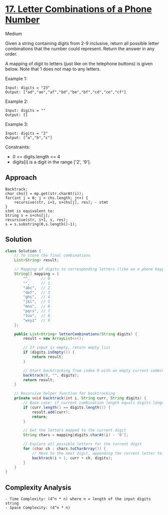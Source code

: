 # [17. Letter Combinations of a Phone Number](https://leetcode.com/problems/letter-combinations-of-a-phone-number/)
Medium


Given a string containing digits from 2-9 inclusive, return all possible letter combinations that the number could represent. Return the answer in any order.

A mapping of digit to letters (just like on the telephone buttons) is given below. Note that 1 does not map to any letters.



 

Example 1:
```
Input: digits = "23"
Output: ["ad","ae","af","bd","be","bf","cd","ce","cf"]
```
Example 2:
```
Input: digits = ""
Output: []
```
Example 3:
```
Input: digits = "2"
Output: ["a","b","c"]
 ```

Constraints:

- 0 <= digits.length <= 4
- digits[i] is a digit in the range ['2', '9'].

## Approach
```
Backtrack:
char chs[] = mp.get(str.charAt(i));
for(int j = 0; j < chs.length; j++) {
    recursive(str, i+1, s+chs[j], res); - stmt
}
stmt is equivalent to:
String s = s+chs[j];
recursive(str, i+1, s, res);
s = s.substring(0,s.length()-1);
```

## Solution
```java
class Solution {
    // To store the final combinations
    List<String> result;

    // Mapping of digits to corresponding letters (like on a phone keypad)
    String[] mapping = {
        "",     // 0
        "",     // 1
        "abc",  // 2
        "def",  // 3
        "ghi",  // 4
        "jkl",  // 5
        "mno",  // 6
        "pqrs", // 7
        "tuv",  // 8
        "wxyz"  // 9
    };

    public List<String> letterCombinations(String digits) {
        result = new ArrayList<>();

        // If input is empty, return empty list
        if (digits.isEmpty()) {
            return result;
        }

        // Start backtracking from index 0 with an empty current combination
        backtrack(0, "", digits);
        return result;
    }

    // Recursive helper function for backtracking
    private void backtrack(int i, String curr, String digits) {
        // Base case: if current combination length equals digits length, add to result
        if (curr.length() == digits.length()) {
            result.add(curr);
            return;
        }

        // Get the letters mapped to the current digit
        String chars = mapping[digits.charAt(i) - '0'];

        // Explore all possible letters for the current digit
        for (char ch : chars.toCharArray()) {
            // Move to the next digit, appending the current letter to the combination
            backtrack(i + 1, curr + ch, digits);
        }
    }
}

```

## Complexity Analysis
```
- Time Complexity: (4^n * n) where n = length of the input digits string
- Space Complexity: (4^n * n)
```

